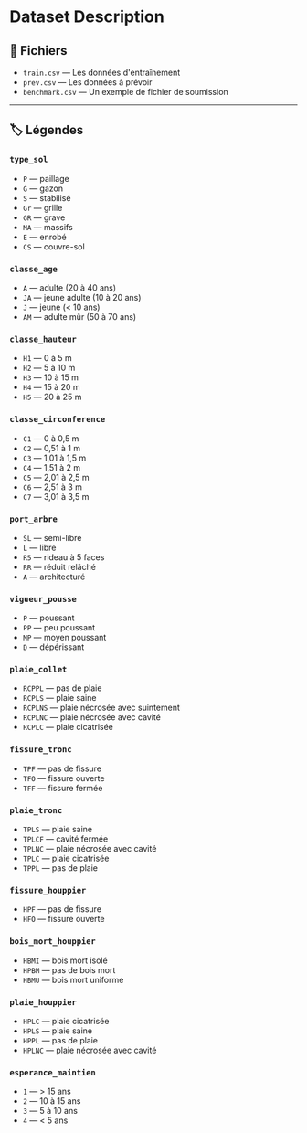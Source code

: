 # Dataset Description

## 📂 Fichiers

- `train.csv` — Les données d'entraînement  
- `prev.csv` — Les données à prévoir  
- `benchmark.csv` — Un exemple de fichier de soumission  

---

## 🏷️ Légendes

### `type_sol`  
- `P` — paillage  
- `G` — gazon  
- `S` — stabilisé  
- `Gr` — grille  
- `GR` — grave  
- `MA` — massifs  
- `E` — enrobé  
- `CS` — couvre-sol  

### `classe_age`  
- `A` — adulte (20 à 40 ans)  
- `JA` — jeune adulte (10 à 20 ans)  
- `J` — jeune (< 10 ans)  
- `AM` — adulte mûr (50 à 70 ans)  

### `classe_hauteur`  
- `H1` — 0 à 5 m  
- `H2` — 5 à 10 m  
- `H3` — 10 à 15 m  
- `H4` — 15 à 20 m  
- `H5` — 20 à 25 m  

### `classe_circonference`  
- `C1` — 0 à 0,5 m  
- `C2` — 0,51 à 1 m  
- `C3` — 1,01 à 1,5 m  
- `C4` — 1,51 à 2 m  
- `C5` — 2,01 à 2,5 m  
- `C6` — 2,51 à 3 m  
- `C7` — 3,01 à 3,5 m  

### `port_arbre`  
- `SL` — semi-libre  
- `L` — libre  
- `R5` — rideau à 5 faces  
- `RR` — réduit relâché  
- `A` — architecturé  

### `vigueur_pousse`  
- `P` — poussant  
- `PP` — peu poussant  
- `MP` — moyen poussant  
- `D` — dépérissant  

### `plaie_collet`  
- `RCPPL` — pas de plaie  
- `RCPLS` — plaie saine  
- `RCPLNS` — plaie nécrosée avec suintement  
- `RCPLNC` — plaie nécrosée avec cavité  
- `RCPLC` — plaie cicatrisée  

### `fissure_tronc`  
- `TPF` — pas de fissure  
- `TFO` — fissure ouverte  
- `TFF` — fissure fermée  

### `plaie_tronc`  
- `TPLS` — plaie saine  
- `TPLCF` — cavité fermée  
- `TPLNC` — plaie nécrosée avec cavité  
- `TPLC` — plaie cicatrisée  
- `TPPL` — pas de plaie  

### `fissure_houppier`  
- `HPF` — pas de fissure  
- `HFO` — fissure ouverte  

### `bois_mort_houppier`  
- `HBMI` — bois mort isolé  
- `HPBM` — pas de bois mort  
- `HBMU` — bois mort uniforme  

### `plaie_houppier`  
- `HPLC` — plaie cicatrisée  
- `HPLS` — plaie saine  
- `HPPL` — pas de plaie  
- `HPLNC` — plaie nécrosée avec cavité  

### `esperance_maintien`  
- `1` — > 15 ans  
- `2` — 10 à 15 ans  
- `3` — 5 à 10 ans  
- `4` — < 5 ans  

